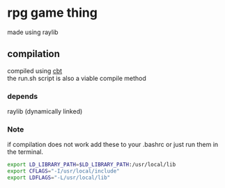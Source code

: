 # rpg game thing

made using raylib  
  
  
## compilation
compiled using [cbt](https://github.com/kimierik/cbt)  
the run.sh script is also a viable compile method  
### depends
raylib (dynamically linked)   

### Note 
if compilation does not work add these to your .bashrc or just run them in the terminal.  
```sh
export LD_LIBRARY_PATH=$LD_LIBRARY_PATH:/usr/local/lib
export CFLAGS="-I/usr/local/include"
export LDFLAGS="-L/usr/local/lib"
```




